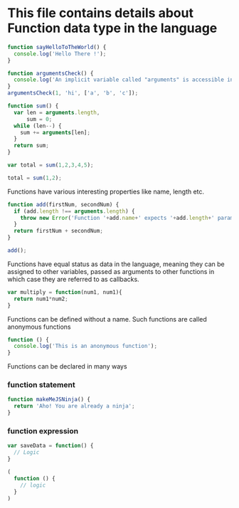 This file contains details about Function data type in the language
=====

```js
function sayHelloToTheWorld() {
  console.log('Hello There !');
}
```

```js
function argumentsCheck() {
  console.log('An implicit variable called "arguments" is accessible in every function that contains passed parameters', arguments);
}
argumentsCheck(1, 'hi', ['a', 'b', 'c']);
```

```js
function sum() {
  var len = arguments.length,
      sum = 0;
  while (len--) {
    sum += arguments[len];
  }
  return sum;
}

var total = sum(1,2,3,4,5);

total = sum(1,2);
```

Functions have various interesting properties like name, length etc.

```js
function add(firstNum, secondNum) {
  if (add.length !== arguments.length) {
    throw new Error('Function '+add.name+' expects '+add.length+' parameters however was called with '+ arguments.length);
  }
  return firstNum + secondNum;
}

add();
```

Functions have equal status as data in the language, meaning they can be
assigned to other variables, passed as arguments to other functions in which
case they are referred to as callbacks.

```js
var multiply = function(num1, num1){
  return num1*num2;
}
```

Functions can be defined without a name. Such functions are called anonymous functions

```js
function () {
  console.log('This is an anonymous function');
}
```

Functions can be declared in many ways

### function statement

```js
function makeMeJSNinja() {
  return 'Aho! You are already a ninja';
}
```

### function expression

```js
var saveData = function() {
  // Logic 
}

(
  function () {
    // logic 
  }
)

```


